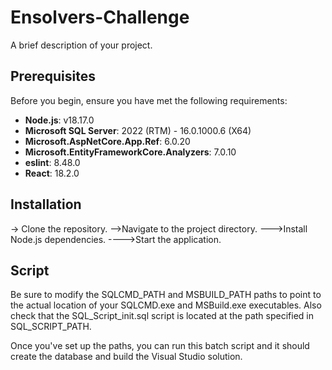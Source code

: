 # Ensolvers-Challenge

A brief description of your project.

## Prerequisites

Before you begin, ensure you have met the following requirements:

- **Node.js**: v18.17.0
- **Microsoft SQL Server**: 2022 (RTM) - 16.0.1000.6 (X64)
- **Microsoft.AspNetCore.App.Ref**: 6.0.20
- **Microsoft.EntityFrameworkCore.Analyzers**: 7.0.10
- **eslint**: 8.48.0
- **React**: 18.2.0

## Installation

-> Clone the repository.
-->Navigate to the project directory.
--->Install Node.js dependencies.
---->Start the application.

## Script

Be sure to modify the SQLCMD_PATH and MSBUILD_PATH paths to point to the actual location of your SQLCMD.exe and MSBuild.exe executables. Also check that the SQL_Script_init.sql script is located at the path specified in SQL_SCRIPT_PATH.

Once you've set up the paths, you can run this batch script and it should create the database and build the Visual Studio solution.
